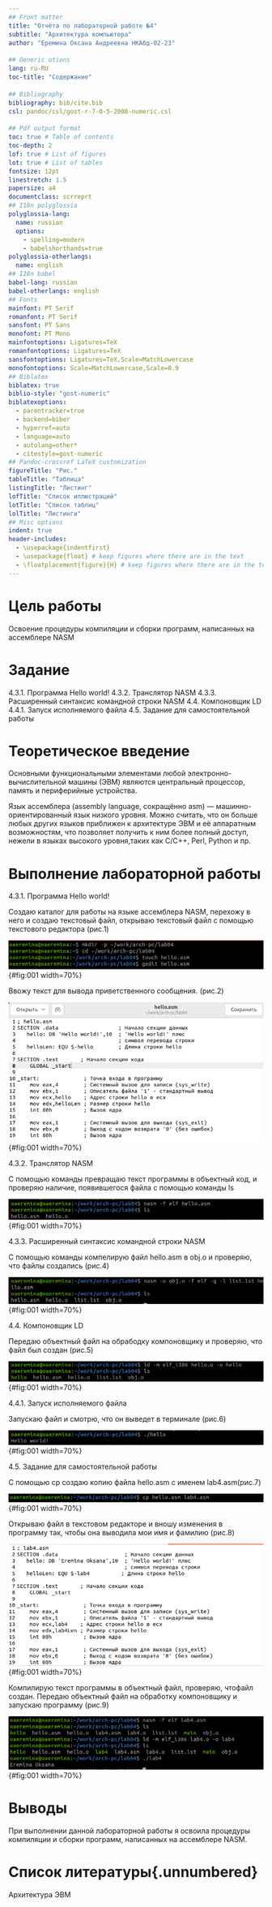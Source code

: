 ```yaml
---
## Front matter
title: "Отчёта по лабораторной работе №4"
subtitle: "Архитектура компьютера"
author: "Еремина Оксана Андреевна НКАбд-02-23"

## Generic otions
lang: ru-RU
toc-title: "Содержание"

## Bibliography
bibliography: bib/cite.bib
csl: pandoc/csl/gost-r-7-0-5-2008-numeric.csl

## Pdf output format
toc: true # Table of contents
toc-depth: 2
lof: true # List of figures
lot: true # List of tables
fontsize: 12pt
linestretch: 1.5
papersize: a4
documentclass: scrreprt
## I18n polyglossia
polyglossia-lang:
  name: russian
  options:
	- spelling=modern
	- babelshorthands=true
polyglossia-otherlangs:
  name: english
## I18n babel
babel-lang: russian
babel-otherlangs: english
## Fonts
mainfont: PT Serif
romanfont: PT Serif
sansfont: PT Sans
monofont: PT Mono
mainfontoptions: Ligatures=TeX
romanfontoptions: Ligatures=TeX
sansfontoptions: Ligatures=TeX,Scale=MatchLowercase
monofontoptions: Scale=MatchLowercase,Scale=0.9
## Biblatex
biblatex: true
biblio-style: "gost-numeric"
biblatexoptions:
  - parentracker=true
  - backend=biber
  - hyperref=auto
  - language=auto
  - autolang=other*
  - citestyle=gost-numeric
## Pandoc-crossref LaTeX customization
figureTitle: "Рис."
tableTitle: "Таблица"
listingTitle: "Листинг"
lofTitle: "Список иллюстраций"
lotTitle: "Список таблиц"
lolTitle: "Листинги"
## Misc options
indent: true
header-includes:
  - \usepackage{indentfirst}
  - \usepackage{float} # keep figures where there are in the text
  - \floatplacement{figure}{H} # keep figures where there are in the text
---
```


# Цель работы

Освоение процедуры компиляции и сборки программ, написанных на ассемблере NASM

# Задание

4.3.1. Программа Hello world!
4.3.2. Транслятор NASM
4.3.3. Расширенный синтаксис командной строки NASM
4.4. Компоновщик LD
4.4.1. Запуск исполняемого файла
4.5. Задание для самостоятельной работы

# Теоретическое введение

Основными функциональными элементами любой электронно-вычислительной машины
(ЭВМ) являются центральный процессор, память и периферийные устройства.

Язык ассемблера (assembly language, сокращённо asm) — машинно-ориентированный
язык низкого уровня. Можно считать, что он больше любых других языков приближен к
архитектуре ЭВМ и её аппаратным возможностям, что позволяет получить к ним более
полный доступ, нежели в языках высокого уровня,таких как C/C++, Perl, Python и пр.

# Выполнение лабораторной работы

4.3.1. Программа Hello world!

Создаю каталог для работы на языке ассемблера NASM, перехожу в него и создаю текстовый файл, открываю текстовый файл с помощью текстового редактора (рис.1)

![рис.1](image/рис.1.png){#fig:001 width=70%}

Ввожу текст для вывода приветственного сообщения. (рис.2)

![рис.2](image/рис.2.png){#fig:001 width=70%}

4.3.2. Транслятор NASM

С помощью команды превращаю текст программы в объектный код, и проверяю наличие, появившегося файла с помощью команды ls 

![рис.3](image/рис.3.png){#fig:001 width=70%}

4.3.3. Расширенный синтаксис командной строки NASM

С помощью команды компелирую файл hello.asm в obj.o и проверяю, что файлы создались (рис.4)

![рис.4](image/рис.4.png){#fig:001 width=70%}

4.4. Компоновщик LD

Передаю объектный файл на обрабодку компоновщику и проверяю, что файл был создан (рис.5)

![рис.5](image/рис.5.png){#fig:001 width=70%}

4.4.1. Запуск исполняемого файла

Запускаю файл и смотрю, что он выведет в терминале (рис.6)

![рис.6](image/рис.6.png){#fig:001 width=70%}

4.5. Задание для самостоятельной работы

С помощью ср создаю копию файла hello.asm с именем lab4.asm(рис.7)

![рис.7](image/рис.7.png){#fig:001 width=70%}

Открываю файл в текстовом редакторе и вношу изменения в программу так, чтобы она выводила мои имя и фамилию (рис.8)

![рис.8](image/рис.8.png){#fig:001 width=70%}

Компилирую текст программы в объектный файл, проверяю, чтофайл создан.
Передаю объектный файл на обработку компоновщику и запускаю программу (рис.9)

![рис.9](image/рис.9.png){#fig:001 width=70%}
# Выводы

При выполнении данной лабораторной работы я освоила процедуры компиляции и сборки программ, написанных на ассемблере NASM.

# Список литературы{.unnumbered}

Архитектура ЭВМ
